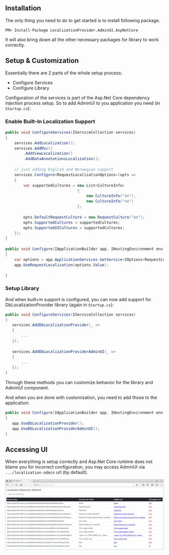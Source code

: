 ## Installation

The only thing you need to do to get started is to install following package.

```
PM> Install-Package LocalizationProvider.AdminUI.AspNetCore
```

It will also bring down all the other necessary packages for library to work correctly.

## Setup & Customization

Essentially there are 2 parts of the whole setup process:

* Configure Services
* Configure Library

Configuration of the services is part of the Asp.Net Core dependency injection process setup. So to add AdminUI to you application you need (in `Startup.cs`):

### Enable Built-In Localization Support

```csharp
public void ConfigureServices(IServiceCollection services)
{
    services.AddLocalization();
    services.AddMvc()
        .AddViewLocalization()
        .AddDataAnnotationsLocalization();

    // just adding English and Norwegian support
    services.Configure<RequestLocalizationOptions>(opts =>
    {
        var supportedCultures = new List<CultureInfo>
                                {
                                    new CultureInfo("en"),
                                    new CultureInfo("no")
                                };

        opts.DefaultRequestCulture = new RequestCulture("en");
        opts.SupportedCultures = supportedCultures;
        opts.SupportedUICultures = supportedCultures;
    });
}

public void Configure(IApplicationBuilder app, IHostingEnvironment env)
{
    var options = app.ApplicationServices.GetService<IOptions<RequestLocalizationOptions>>();
    app.UseRequestLocalization(options.Value);

}
```

### Setup Library

And when built+in support is configured, you can now add support for DbLocalizationProvider library (again in `Startup.cs`):

```csharp
public void ConfigureServices(IServiceCollection services)
{
   services.AddDbLocalizationProvider(_ =>
   {
       ...
   });
   
   services.AddDbLocalizationProviderAdminUI(_ =>
   {
       ...
   });
}
```

Through these methods you can customize behavior for the library and AdminUI component.

And when you are done with customization, you need to add those to the application:

```csharp
public void Configure(IApplicationBuilder app, IHostingEnvironment env)
{
   app.UseDbLocalizationProvider();
   app.UseDbLocalizationProviderAdminUI();
}
```

## Accessing UI

When everything is setup correctly and Asp.Net Core runtime does not blame you for incorrect configuration, you may access AdminUI via `.../localization-admin` url (by default).

![](aspnetcore-admin-ui.jpg)
